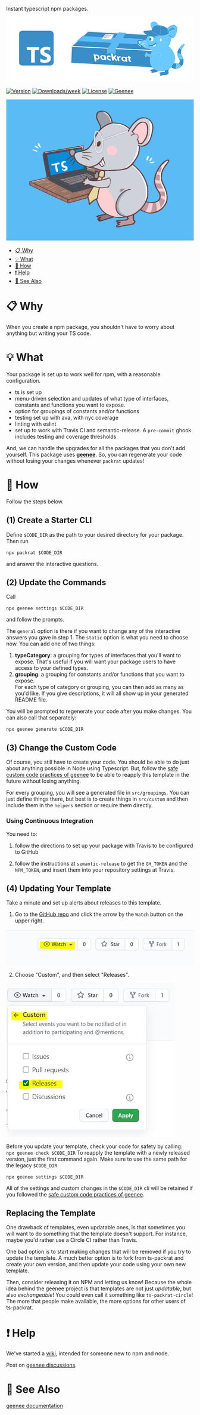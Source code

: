 Instant typescript npm packages.

![logo](images/ts-packrat.jpg)

[![Version](https://img.shields.io/npm/v/ts-packrat.svg)](https://npmjs.org/package/ts-packrat)
[![Downloads/week](https://img.shields.io/npm/dw/ts-packrat.svg)](https://npmjs.org/package/ts-packrat)
[![License](https://img.shields.io/npm/l/ts-packrat.svg)](https://github.com/YizYah/ts-packrat/blob/master/package.json)
[![Geenee](https://img.shields.io/badge/maintained%20by-geenee-brightgreen)](https://npmjs.org/package/geenee)

![easy](images/packrat.jpg)

[//]: # ( ns__custom_start toc )
<!-- toc -->
* [:clipboard: Why](#why)
* [:bulb: What](#what)
* [:wrench: How](#how)
* [:heavy_exclamation_mark: Help](#help)
* [:eyes: See Also](#see-also)
<!-- tocstop -->

[//]: # ( ns__custom_end toc )

# :clipboard: Why
When you create a npm package, you shouldn't have to worry about anything but writing your TS code.

# :bulb: What
Your package is set up to work well for npm, with a reasonable configuration.

* ts is set up
* menu-driven selection and updates of what type of interfaces, constants and functions you want to expose.
* option for groupings of constants and/or functions
* testing set up with ava, with nyc coverage
* linting with eslint
* set up to work with Travis CI and semantic-release. A `pre-commit` ghook includes testing and coverage thresholds

And, we can handle the upgrades for all the packages that you don't add yourself.  This package uses **[geenee](https://www.npmjs.com/package/geenee)**. So, you can regenerate your code without losing your changes whenever `packrat` updates!

# :wrench: How
Follow the steps below.  
## (1) Create a Starter CLI
Define `$CODE_DIR` as the path to your desired directory for your package. Then run
```
npx packrat $CODE_DIR
```
and answer the interactive questions.

## (2) Update the Commands
Call 
```
npx geenee settings $CODE_DIR
```
and follow the prompts.

The `general` option is there if you want to change any of the interactive answers you gave in step 1.  The `static` option is what you need to choose now.  You can add one of two things:
1. __typeCategory__: a grouping for types of interfaces that you'll want to expose.  That's useful if you will want your package users to have access to your defined types.
2. __grouping__: a grouping for constants and/or functions that you want to expose.  
For each type of category or grouping, you can then add as many as you'd like.  If you give descriptions, it will all show up in your generated README file.

You will be prompted to regenerate your code after you make changes.  You can also call that separately:
```
npx geenee generate $CODE_DIR
```

## (3) Change the Custom Code
Of course, you still have to create your code.  You should be able to do just about anything possible in Node using Typescript.  But, follow the [safe custom code practices of geenee](https://geenee.nostack.net/Safe-Custom-Code) to be able to reapply this template in the future without losing anything.

For every grouping, you will see a generated file in `src/groupings`.  You can just define things there, but best is to create things in `src/custom` and then include them in the `helpers` section or require them directly.

### Using Continuous Integration
You need to:
1. follow the directions to set up your package with Travis to be configured to GitHub

2. follow the instructions at `semantic-release` to get the `GH_TOKEN` and the `NPM_TOKEN`, and insert them into your repository settings at Travis. 

## (4) Updating Your Template
Take a minute and set up alerts about releases to this template.
1. Go to the [GitHub repo](https://github.com/YizYah/ts-packrat) and click the arrow by the `Watch` button on the upper right.

![watch](images/watch.jpg)

2. Choose "Custom", and then select "Releases".

![releases](images/custom-releases.jpg)

Before you update your template, check your code for safety by calling:
    ``` 
    npx geenee check $CODE_DIR
    ```
To reapply the template with a newly released version, just the first command again.  Make sure to use the same path for the legacy `$CODE_DIR`.
```
npx geenee settings $CODE_DIR
```
All of the settings and custom changes in the `$CODE_DIR` cli will be retained if you followed the [safe custom code practices of geenee](https://geenee.nostack.net/Safe-Custom-Code).

## Replacing the Template
One drawback of templates, even updatable ones, is that sometimes you will want to do something that the template doesn't support.  For instance, maybe you'd rather use a Circle CI rather than Travis.

One bad option is to start making changes that will be removed if you try to update the template.  A much better option is to fork from ts-packrat and create your own version, and then update your code using your own new template.

Then, consider releasing it on NPM and letting us know!  Because the whole idea behind the geenee project is that templates are not just *updatable*, but also *exchangeable*!  You could even call it something like `ts-packrat-circle`!  The more that people make available, the more options for other users of ts-packrat.


# :heavy_exclamation_mark: Help
We've started a [wiki](https://github.com/YizYah/ts-packrat/wiki), intended for someone new to npm and node.

Post on [geenee discussions](https://github.com/YizYah/geenee/discussions/).
# :eyes: See Also
[geenee documentation](https://geenee.nostack.net/)
